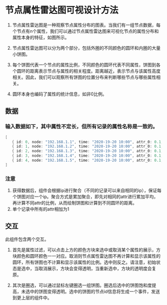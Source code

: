 # 节点属性雷达图可视设计方法

1. 节点属性雷达图是一种观察节点属性分布的图表。当我们有一组节点数据，每个节点有n个属性，我们可以通过节点属性雷达图来可视化节点的属性分布和属性本身的特征，如图所示。

2. 节点属性雷达图可以分为两个部分，包括外圈的不同颜色的圆环和内圈的大量小饼图。

3. 每个饼图代表一个节点的属性比例，不同颜色的圆环代表不同属性，饼图到各个圆环的距离表示节点与属性的相关程度。距离越近，表示节点与该属性高度相关。因此，我们可以观察所有饼图的位置分布来判断哪些节点与哪些属性相关。

4. 圆环本身也编码了属性的统计信息，如非0比例。

## 数据

### 输入数据如下，其中属性不定长，但所有记录的属性名称是一致的。
```c
[
   { id: 0, node: "192.168.1.1", time: "2020-19-20 10:00", attr_0: 0.1, ..., attr_n: 0.1 },
   { id: 1, node: "192.168.1.2", time: "2020-19-20 10:00", attr_0: 0.1, ..., attr_n: 0.1 },
   { id: 2, node: "192.168.1.3", time: "2020-19-20 10:00", attr_0: 0.1, ..., attr_n: 0.1 },
   { id: 3, node: "192.168.1.4", time: "2020-19-20 10:00", attr_0: 0.1, ..., attr_n: 0.1 },
   { id: 4, node: "192.168.1.5", time: "2020-19-20 10:00", attr_0: 0.1, ..., attr_n: 0.1 },
]
```
### 注意
1. 获得数据后，组件会根据ip进行聚合（不同的记录可以来自相同的ip），保证每个饼图对应一个ip。聚合方式是累加聚合，即先对相同的attr进行累加平均，再计算不同attr的比例，从而绘制饼图和计算到不同圆环的距离。
2. 单个记录中所有的attr相加为1

## 交互
此组件包含两个交互。

1. 首先是属性过滤，可以点击上方的颜色方块来选中或取消某个属性的展示，方块颜色和圆环颜色一一对应。取消则节点属性雷达图不再计算和显示该属性的圆环，所有饼图也不计算和显示该属性的比例。选中则反之。请注意，初始状态是选中，当取消展示，方块会变得透明，当重新选中，方块的透明度会复原。

2. 其次是圈选，可以通过鼠标左键圈选一组饼图。圈选后选中的饼图饱和度提高，未选中的饼图变得透明。选中的饼图的节点id信息将生成一个事件，发送到更上层的组件中。
